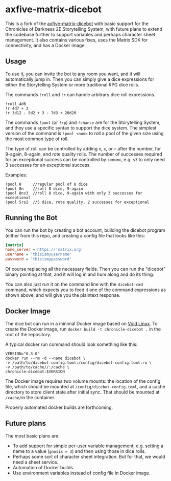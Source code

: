 # axfive-matrix-dicebot

This is a fork of the
[axfive-matrix-dicebot](https://gitlab.com/Taywee/axfive-matrix-dicebot)
with basic support for the Chronicles of Darkness 2E Storytelling
System, with future plans to extend the codebase further to support
variables and perhaps character sheet management. It also contains
various fixes, uses the Matrix SDK for connectivity, and has a Docker
image.

## Usage

To use it, you can invite the bot to any room you want, and it will
automatically jump in. Then you can simply give a dice expressions for
either the Storytelling System or more traditional RPG dice rolls.

The commands `!roll` and `!r` can handle arbitrary dice roll expressions.

```
!roll 4d6
!r 4d7 + 3
!r 3d12 - 5d2 + 3 - 7d3 + 20d20
```

The commands `!pool` (or `!rp`) and `!chance` are for the Storytelling
System, and they use a specific syntax to support the dice system. The
simplest version of the command is `!pool <num>` to roll a pool of the
given size using the most common type of roll.

The type of roll can be controlled by adding `n`, `e`, or `r` after
the number, for 9-again, 8-again, and rote quality rolls. The number
of successes required for an exceptional success can be controlled by
`s<num>`, e.g. `s3` to only need 3 successes for an exceptional
success.

Examples:

```
!pool 8     //regular pool of 8 dice
!pool 8n    //roll 8 dice, 9-again
!pool 8ns3  //roll 8 dice, 9-again with only 3 successes for exceptional
!pool 5rs2  //5 dice, rote quality, 2 successes for exceptional

```

## Running the Bot
You can run the bot by creating a bot account, building the dicebot
program (either from this repo, and creating a config file that looks
like this:

```ini
[matrix]
home_server = https://'matrix.org'
username = 'thisismyusername'
password = 'thisismypassword'
```

Of course replacing all the necessary fields. Then you can run the
"dicebot" binary pointing at that, and it will log in and hum along
and do its thing.

You can also just run it on the command line with the `dicebot-cmd`
command, which expects you to feed it one of the command expressions
as shown above, and will give you the plaintext response.

## Docker Image

The dice bot can run in a minimal Docker image based on [Void
Linux](https://voidlinux.org/). To create the Docker image, run
`docker build -t chronicle-dicebot .` in the root of the repository.

A typical docker run command should look something like this:
```
VERSION="0.3.0"
docker run --rm -d --name dicebot \
-v /path/to/dicebot-config.toml:/config/dicebot-config.toml:ro \
-v /path/to/cache//:/cache \
chronicle-dicebot:$VERSION
```

The Docker image requires two volume mounts: the location of the
config file, which should be mounted at `/config/dicebot-config.toml`,
and a cache directory to store client state after initial sync. That
should be mounted at `/cache/`in the container.

Properly automated docker builds are forthcoming.

## Future plans

The most basic plans are:

* To add support for simple per-user variable management, e.g. setting
  a name to a value (`gnosis = 3`) and then using those in dice rolls.
* Perhaps some sort of character sheet integration. But for that, we
  would need a sheet service.
* Automation of Docker builds.
* Use environment variables instead of config file in Docker image.
